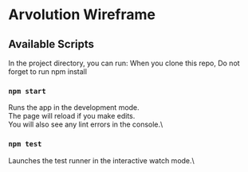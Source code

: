 # Arvolution Wireframe

## Available Scripts

In the project directory, you can run:
When you clone this repo, Do not forget to run npm install

### `npm start`

Runs the app in the development mode.\
The page will reload if you make edits.\
You will also see any lint errors in the console.\

### `npm test`

Launches the test runner in the interactive watch mode.\

